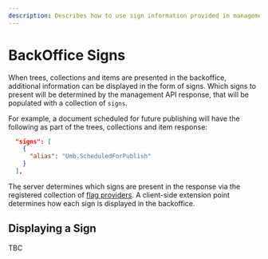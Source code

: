 ```yaml
---
description: Describes how to use sign information provided in management API responses to present additional details to consumers.
---
```


# BackOffice Signs

When trees, collections and items are presented in the backoffice, additional information can be displayed in the form of signs. Which signs to present will be determined by the management API response, that will be populated with a collection of `signs`.

For example, a document scheduled for future publishing will have the following as part of the trees, collections and item response:

```json
  "signs": [
    {
      "alias": "Umb.ScheduledForPublish"
    }
  ],
```

The server determines which signs are present in the response via the registered collection of [flag providers](../extending/flag-providers.md). A client-side extension point determines how each sign is displayed in the backoffice.

## Displaying a Sign

TBC
